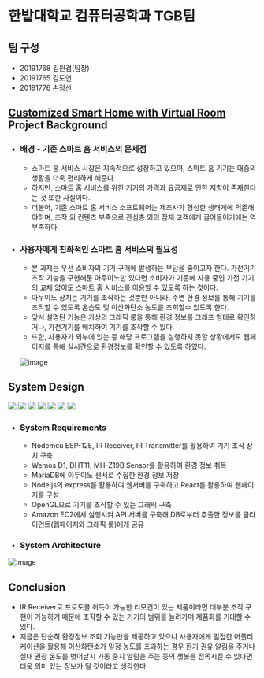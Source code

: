 # 한밭대학교 컴퓨터공학과 TGB팀

## 팀 구성
- 20191768 김원겸(팀장) 
- 20191765 김도연
- 20191776 손정선

## <u>Customized Smart Home with Virtual Room</u> Project Background
- ### 배경 - 기존 스마트 홈 서비스의 문제점
  - 스마트 홈 서비스 시장은 지속적으로 성장하고 있으며, 스마트 홈 기기는 대중의 생활을 더욱 편리하게 해준다.
  - 하지만, 스마트 홈 서비스를 위한 기기의 가격과 요금제로 인한 저항이 존재한다는 것 또한 사실이다.
  - 더불어, 기존 스마트 홈 서비스 소프트웨어는 제조사가 형성한 생태계에 의존해야하며, 조작 외 컨텐츠 부족으로 관심층 외의 잠재 고객에게 끌어들이기에는 역부족하다.
  
- ### 사용자에게 친화적인 스마트 홈 서비스의 필요성
  - 본 과제는 우선 소비자의 기기 구매에 발생하는 부담을 줄이고자 한다. 가전기기 조작 기능을 구현해둔 아두이노만 있다면 소비자가 기존에 사용 중인 가전 기기의 교체 없이도 스마트 홈 서비스를 이용할 수 있도록 하는 것이다.
  - 아두이노 장치는 기기를 조작하는 것뿐만 아니라, 주변 환경 정보를 통해 기기를 조작할 수 있도록 온습도 및 이산화탄소 농도를 조회할수 있도록 한다. 
  - 앞서 설명된 기능은 가상의 그래픽 룸을 통해 환경 정보를 그래프 형태로 확인하거나, 가전기기를 배치하여 기기를 조작할 수 있다.
  - 또한, 사용자가 외부에 있는 등 해당 프로그램을 실행하지 못할 상황에서도 웹페이지를 통해 실시간으로 환경정보를 확인할 수 있도록 하였다.
  
  ![image](https://user-images.githubusercontent.com/90492809/205497227-619f1790-a953-41b9-9080-1f3a7785f22d.png)

## System Design
<img src="https://img.shields.io/badge/Node.js-339933.svg?style=for-the-badge&logo=Node.js&logoColor=white"> <img src="https://img.shields.io/badge/React-61DAFB.svg?style=for-the-badge&logo=React&logoColor=white"> <img src="https://img.shields.io/badge/Amazon EC2-FF9900.svg?style=for-the-badge&logo=AmazonEC2&logoColor=white"> <img src="https://img.shields.io/badge/MariaDB-003545.svg?style=for-the-badge&logo=MariaDB&logoColor=white"> <img src="https://img.shields.io/badge/Arduino-00979D.svg?style=for-the-badge&logo=Arduino&logoColor=white"> <img src="https://img.shields.io/badge/c%23-239120.svg?style=for-the-badge&logo=Csharp&logoColor=white"> <img src="https://img.shields.io/badge/OpenGL-5586A4.svg?style=for-the-badge&logo=OpenGL&logoColor=white"> 
- ### System Requirements
    - Nodemcu ESP-12E, IR Receiver, IR Transmitter를 활용하여 기기 조작 장치 구축
    - Wemos D1, DHT11, MH-Z19B Sensor를 활용하여 환경 정보 취득
    - MariaDB에 아두이노 센서로 수집한 환경 정보 저장 
    - Node.js의 express를 활용하여 웹서버를 구축하고 React를 활용하여 웹페이지를 구성
    - OpenGL으로 기기를 조작할 수 있는 그래픽 구축
    - Amazon EC2에서 실행시켜 API 서버를 구축해 DB로부터 추출한 정보를 클라이언트(웹페이지와 그래픽 룸)에게 공유
- ### System Architecture
![image](https://user-images.githubusercontent.com/90492809/205498167-2d61f375-e238-40a2-aa64-b8708829215f.png)
  
  
## Conclusion

- IR Receiver로 프로토콜 취득이 가능한 리모컨이 있는 제품이라면 대부분 조작 구현이 가능하기 때문에 조작할 수 있는 기기의 범위를 늘려가며 제품화를 기대할 수 있다.
- 지금은 단순히 환경정보 조회 기능만을 제공하고 있으나 사용자에게 밀접한 어플리케이션을 활용해 이산화탄소가 일정 농도를 초과하는 경우 환기 권유 알림을 주거나 실내 권장 온도를 벗어날시 가동 중지 알림을 주는 등의 챗봇을 접목시킬 수 있다면 더욱 의미 있는 정보가 될 것이라고 생각한다

 

